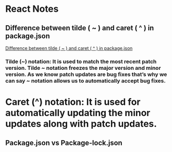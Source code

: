 # React Notes

## Difference between tilde ( ~ ) and caret ( ^ ) in package.json

[Difference between tilde ( ~ ) and caret ( ^ ) in package.json](https://www.geeksforgeeks.org/difference-between-tilde-and-caret-in-package-json/)

### Tilde (~) notation: It is used to match the most recent patch version. Tilde ~ notation freezes the major version and minor version. As we know patch updates are bug fixes that’s why we can say ~ notation allows us to automatically accept bug fixes.

# Caret (^) notation: It is used for automatically updating the minor updates along with patch updates.

##

## Package.json vs Package-lock.json
